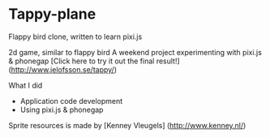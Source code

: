 Tappy-plane
===========

Flappy bird clone, written to learn pixi.js

2d game, similar to flappy bird
A weekend project experimenting with pixi.js & phonegap
[Click here to try it out the final result!] (http://www.jelofsson.se/tappy/)

What I did
- Application code development
- Using pixi.js & phonegap

Sprite resources is made by [Kenney Vleugels] (http://www.kenney.nl/)
